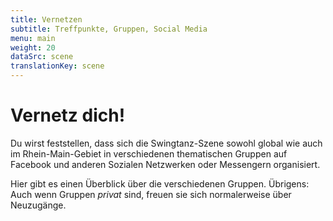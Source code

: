 ```yaml
---
title: Vernetzen
subtitle: Treffpunkte, Gruppen, Social Media
menu: main
weight: 20
dataSrc: scene
translationKey: scene
---
```


# Vernetz dich!

Du wirst feststellen, dass sich die Swingtanz-Szene sowohl global wie auch im Rhein-Main-Gebiet in verschiedenen thematischen Gruppen auf Facebook und anderen Sozialen Netzwerken oder Messengern organisiert.

Hier gibt es einen Überblick über die verschiedenen Gruppen. Übrigens: Auch wenn Gruppen *privat* sind, freuen sie sich normalerweise über Neuzugänge.
